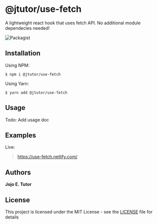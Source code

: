 # @jtutor/use-fetch
A lightweight react hook that uses fetch API. No additional module dependecies needed!

![Packagist](https://img.shields.io/packagist/l/doctrine/orm.svg)

## Installation
Using NPM:
```shell
$ npm i @jtutor/use-fetch
```

Using Yarn:
```shell
$ yarn add @jtutor/use-fetch
```

## Usage
Todo: Add usage doc

## Examples
Live:
> https://use-fetch.netlify.com/


## Authors
**Jojo E. Tutor**

## License
This project is licensed under the MIT License - see the [LICENSE](LICENSE) file for details
